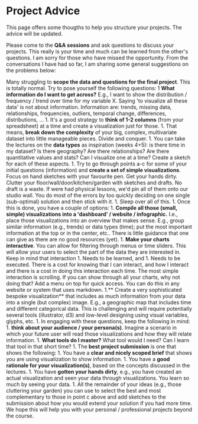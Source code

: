 # Project Advice

This page offers some thougths to help you structure your projects. The advice will be updated.

Please come to the **Q&A sessions** and ask questions to discuss your projects. This really is your time and much can be learned from the other's questions. I am sorry for those who have missed the opportunity. From the conversations I have had so far, I am sharing some general suggestions on the problems below:

Many struggling to **scope the data and questions for the final project**. This is totally normal. Try to pose yourself the following questions: 
	1 **What information do I want to get across?** E.g., I want to show the distribution / frequency / trend over time for my variable X. Saying 'to visualize all these data' is not about information. Information are: trends, missing data, relationships, frequencies, outliers, temporal change, differences, distributions, ... 
	1. It's a good strategy to **think of 1-2 columns** (from your spreadsheet) at a time and create a visualization just for those. 
	1. That means, **break down the complexity** of your big, complex, multivariate dataset into little manageable pieces. Divide and conquer.
	1. You can take the lectures on the **data types** as inspiration (weeks 4+5): is there time in my dataset? Is there geography? Are there relationships? Are there quantitative values and stats? Can I visualize one at a time? Create a sketch for each of these aspects. 
	1. Try to go through points a-c for some of your initial questions (information) and **create a set of simple visualizations**. Focus on hand sketches with your favourite pen. Get your hands dirty. Clutter your floor/wall/door/kitchen/garden with sketches and drafts. No draft is a waste. If were had physical lessons, we'd pin all of them onto our studio wall. You do most of the errors by too quickly deciding on one single (sub-optimal) solution and then stick with it. 
	1. Sleep over all of this.
	1. Once this is done, you have a couple of options: 
		 1. **Compile all those (small, simple) visualizations into a 'dashboard' / website / infographic.** I.e., place those visualizations into an overview that makes sense. E.g., group similar information (e.g., trends) or data types (time); put the most important information at the top or in the center, etc.. There is little guidance that one can give as there are no good resources (yet). 
		 1. **Make your charts interactive**. You can allow for filtering through menus or time sliders. This will allow your users to select the part of the data they are interested in. Keep in mind that interaction
			  1. Needs to be learned, and 
				1. Needs to be executed. 
			There is a cost for knowing that I can interact, and how I interact and there is a cost in doing this interaction each time. The most simple interaction is scrolling. If you can show through all your charts, why not doing that? Add a menu on top for quick access. You can do this in any website or system that uses markdown.
		 1.** Create a very sophisticated bespoke visualization** that includes as much information from your data into a single (but complex) image. E.g., a geographic map that includes time and different categorical data. This is challenging and will require potentially several tools (illustrator, d3) and low-level designing using visual variables, glyphs, etc. 
	1. In engaging with these questions, keep the following in mind: 
		 1. **think about your audience / your persona(s)**. Imagine a scenario in which your future user will read those visualizations and how they will relate information. 
		 1. **What tools do I master?** What tool would I need? Can I learn that tool in that short time? 
	1. The **best project submission** is one that shows the following: 
		 1. You have a **clear and nicely scoped brief** that shows you are using visualization to show information. 
		 1. You have a **good rationale for your visualization(s)**, based on the concepts discussed in the lectures. 
		 1. You have **gotten your hands dirty**, e.g., you have created an actual visualization and seen your data through visualizations. You learn so much by seeing your data. 
		 1. All the remainder of your ideas (e.g., those cluttering your garden) you can use to select the best and most complementary to those in point c above and add sketches to the submission about how you would extend your solution if you had more time. We hope this will help you with your personal / professional projects beyond the course. 

